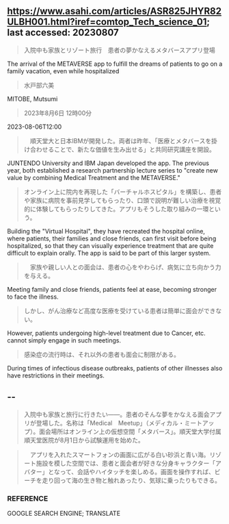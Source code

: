 ## https://www.asahi.com/articles/ASR825JHYR82ULBH001.html?iref=comtop_Tech_science_01; last accessed: 20230807

> 入院中も家族とリゾート旅行　患者の夢かなえるメタバースアプリ登場

The arrival of the METAVERSE app to fulfill the dreams of patients to go on a family vacation, even while hospitalized

> 水戸部六美

MITOBE, Mutsumi

> 2023年8月6日 12時00分

2023-08-06T12:00

>　順天堂大と日本IBMが開発した。両者は昨年、「医療とメタバースを掛け合わせることで、新たな価値を生み出せる」と共同研究講座を開設。

JUNTENDO University and IBM Japan developed the app. The previous year, both established a research partnership lecture series to "create new value by combining Medical Treatment and the METAVERSE."

> オンライン上に院内を再現した「バーチャルホスピタル」を構築し、患者や家族に病院を事前見学してもらったり、口頭で説明が難しい治療を視覚的に体験してもらったりしてきた。アプリもそうした取り組みの一環という。

Building the "Virtual Hospital", they have recreated the hospital online, where patients, their families and close friends, can first visit before being hospitalized, so that they can visually experience treatment that are quite difficult to explain orally. The app is said to be part of this larger system.

>　家族や親しい人との面会は、患者の心をやわらげ、病気に立ち向かう力を与える。

Meeting family and close friends, patients feel at ease, becoming stronger to face the illness.

> しかし、がん治療など高度な医療を受けている患者は簡単に面会ができない。

However, patients undergoing high-level treatment due to Cancer, etc. cannot simply engage in such meetings. 

> 感染症の流行時は、それ以外の患者も面会に制限がある。

During times of infectious disease outbreaks, patients of other illnesses also have restrictions in their meetings. 

## --

> 入院中も家族と旅行に行きたい――。患者のそんな夢をかなえる面会アプリが登場した。名称は「Medical　Meetup」（メディカル・ミートアップ）。面会場所はオンライン上の仮想空間「メタバース」。順天堂大学付属順天堂医院が8月1日から試験運用を始めた。

>　アプリを入れたスマートフォンの画面に広がる白い砂浜と青い海。リゾート施設を模した空間では、患者と面会者が好きな分身キャラクター「アバター」となって、会話やハイタッチを楽しめる。画面を操作すれば、ビーチを走り回って海の生き物と触れあったり、気球に乗ったりもできる。

### REFERENCE

GOOGLE SEARCH ENGINE; TRANSLATE
